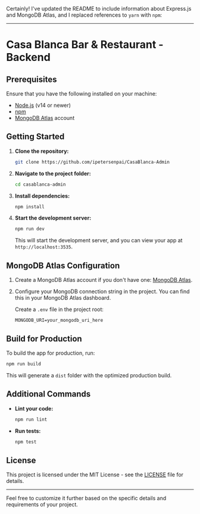 Certainly! I've updated the README to include information about Express.js and MongoDB Atlas, and I replaced references to `yarn` with `npm`:

---

# Casa Blanca Bar & Restaurant - Backend

## Prerequisites

Ensure that you have the following installed on your machine:

- [Node.js](https://nodejs.org/) (v14 or newer)
- [npm](https://www.npmjs.com/get-npm)
- [MongoDB Atlas](https://www.mongodb.com/cloud/atlas) account

## Getting Started

1. **Clone the repository:**

   ```bash
   git clone https://github.com/ipetersenpai/CasaBlanca-Admin
   ```

2. **Navigate to the project folder:**

   ```bash
   cd casablanca-admin
   ```

3. **Install dependencies:**

   ```bash
   npm install
   ```

4. **Start the development server:**

   ```bash
   npm run dev
   ```

   This will start the development server, and you can view your app at `http://localhost:3535`.

## MongoDB Atlas Configuration

1. Create a MongoDB Atlas account if you don't have one: [MongoDB Atlas](https://www.mongodb.com/cloud/atlas).

2. Configure your MongoDB connection string in the project. You can find this in your MongoDB Atlas dashboard.

   Create a `.env` file in the project root:

   ```env
   MONGODB_URI=your_mongodb_uri_here
   ```

## Build for Production

To build the app for production, run:

```bash
npm run build
```

This will generate a `dist` folder with the optimized production build.

## Additional Commands

- **Lint your code:**

  ```bash
  npm run lint
  ```

- **Run tests:**

  ```bash
  npm test
  ```

## License

This project is licensed under the MIT License - see the [LICENSE](LICENSE) file for details.

---

Feel free to customize it further based on the specific details and requirements of your project.
